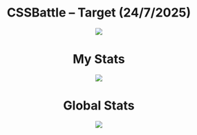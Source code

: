 <h1 align="center">CSSBattle – Target (24/7/2025)</h1>

<p align="center">
  <img src="https://github.com/user-attachments/assets/fd626f9c-74ca-4213-8022-f0112c31e6b1">
</p>

<h1 align="center">My Stats</h1>

<p align="center">
  <img src="https://github.com/user-attachments/assets/62e70505-055d-4f95-8091-ff9c4aa1e55c">
</p>

<h1 align="center">Global Stats</h1>

<p align="center">
  <img src="https://github.com/user-attachments/assets/520e116f-590d-42fb-9624-b6af46d7756b">
</p>
